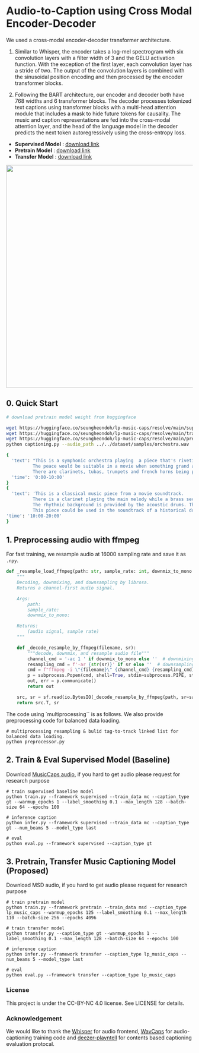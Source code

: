 # Audio-to-Caption using Cross Modal Encoder-Decoder

We used a cross-modal encoder-decoder transformer architecture. 

1. Similar to Whisper, the encoder takes a log-mel spectrogram with six convolution layers with a filter width of 3 and the GELU activation function. With the exception of the first layer, each convolution layer has a stride of two. The output of the convolution layers is combined with the sinusoidal position encoding and then processed by the encoder transformer blocks. 

2. Following the BART architecture, our encoder and decoder both have 768 widths and 6 transformer blocks. The decoder processes tokenized text captions using transformer blocks with a multi-head attention module that includes a mask to hide future tokens for causality. The music and caption representations are fed into the cross-modal attention layer, and the head of the language model in the decoder predicts the next token autoregressively using the cross-entropy loss.

- **Supervised Model** : [download link](https://huggingface.co/seungheondoh/lp-music-caps/resolve/main/supervised.pth)
- **Pretrain Model** : [download link](https://huggingface.co/seungheondoh/lp-music-caps/resolve/main/pretrain.pth)
- **Transfer Model** : [download link](https://huggingface.co/seungheondoh/lp-music-caps/resolve/main/transfer.pth)

<p align = "center">
  <img src = "https://i.imgur.com/zsUmlcC.png" width="600">
</p>

## 0. Quick Start
```bash
# download pretrain model weight from huggingface

wget https://huggingface.co/seungheondoh/lp-music-caps/resolve/main/supervised.pth -O exp/supervised/gt/last.pth
wget https://huggingface.co/seungheondoh/lp-music-caps/resolve/main/transfer.pth -O exp/transfer/lp_music_caps/last.pth
wget https://huggingface.co/seungheondoh/lp-music-caps/resolve/main/pretrain.pth -O exp/pretrain/lp_music_caps/last.pth
python captioning.py --audio_path ../../dataset/samples/orchestra.wav
```

```bash
{
  'text': "This is a symphonic orchestra playing  a piece that's riveting, thrilling and exciting. 
          The peace would be suitable in a movie when something grand and impressive happens. 
          There are clarinets, tubas, trumpets and french horns being played. The brass instruments help create that sense of a momentous occasion.", 
  'time': '0:00-10:00'
} 
{
  'text': 'This is a classical music piece from a movie soundtrack. 
          There is a clarinet playing the main melody while a brass section and a flute are playing the melody. 
          The rhythmic background is provided by the acoustic drums. The atmosphere is epic and victorious. 
          This piece could be used in the soundtrack of a historical drama movie during the scenes of an army marching towards the end.', 
'time': '10:00-20:00'
}
```

## 1. Preprocessing audio with ffmpeg

For fast training, we resample audio at 16000 sampling rate and save it as `.npy`.

```python
def _resample_load_ffmpeg(path: str, sample_rate: int, downmix_to_mono: bool) -> Tuple[np.ndarray, int]:
    """
    Decoding, downmixing, and downsampling by librosa.
    Returns a channel-first audio signal.

    Args:
        path:
        sample_rate:
        downmix_to_mono:

    Returns:
        (audio signal, sample rate)
    """

    def _decode_resample_by_ffmpeg(filename, sr):
        """decode, downmix, and resample audio file"""
        channel_cmd = '-ac 1 ' if downmix_to_mono else ''  # downmixing option
        resampling_cmd = f'-ar {str(sr)}' if sr else ''  # downsampling option
        cmd = f"ffmpeg -i \"{filename}\" {channel_cmd} {resampling_cmd} -f wav -"
        p = subprocess.Popen(cmd, shell=True, stdin=subprocess.PIPE, stdout=subprocess.PIPE, stderr=subprocess.PIPE)
        out, err = p.communicate()
        return out

    src, sr = sf.read(io.BytesIO(_decode_resample_by_ffmpeg(path, sr=sample_rate)))
    return src.T, sr
```

The code using `multiprocessing`` is as follows. We also provide preprocessing code for balanced data loading.

```
# multiprocessing resampling & bulid tag-to-track linked list for balanced data loading.
python preprocessor.py
```

## 2. Train & Eval Supervised Model (Baseline)

Download [MusicCaps audio](https://github.com/seungheondoh/music_caps_dl), if you hard to get audio please request for research purpose

```
# train supervised baseline model
python train.py --framework supervised --train_data mc --caption_type gt --warmup_epochs 1 --label_smoothing 0.1 --max_length 128 --batch-size 64 --epochs 100

# inference caption
python infer.py --framework supervised --train_data mc --caption_type gt --num_beams 5 --model_type last

# eval
python eval.py --framework supervised --caption_type gt
```

## 3. Pretrain, Transfer Music Captioning Model (Proposed)

Download MSD audio, if you hard to get audio please request for research purpose

```
# train pretrain model
python train.py --framework pretrain --train_data msd --caption_type lp_music_caps --warmup_epochs 125 --label_smoothing 0.1 --max_length 110 --batch-size 256 --epochs 4096

# train transfer model
python transfer.py --caption_type gt --warmup_epochs 1 --label_smoothing 0.1 --max_length 128 --batch-size 64 --epochs 100

# inference caption
python infer.py --framework transfer --caption_type lp_music_caps --num_beams 5 --model_type last

# eval
python eval.py --framework transfer --caption_type lp_music_caps
```

### License
This project is under the CC-BY-NC 4.0 license. See LICENSE for details.


### Acknowledgement
We would like to thank the [Whisper](https://github.com/openai/whisper) for audio frontend, [WavCaps](https://github.com/XinhaoMei/WavCaps) for audio-captioning training code and [deezer-playntell](https://github.com/deezer/playntell) for contents based captioning evaluation protocal.
